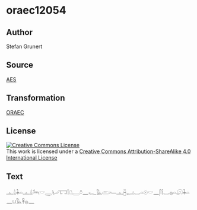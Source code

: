 # oraec12054

## Author

Stefan Grunert

## Source

[AES](https://github.com/simondschweitzer/aes)

## Transformation

[ORAEC](https://oraec.github.io/)

## License

<a rel="license" href="http://creativecommons.org/licenses/by-sa/4.0/"><img alt="Creative Commons License" style="border-width:0" src="https://i.creativecommons.org/l/by-sa/4.0/88x31.png" /></a><br />This work is licensed under a <a rel="license" href="http://creativecommons.org/licenses/by-sa/4.0/">Creative Commons Attribution-ShareAlike 4.0 International License</a>

## Text

𓊵𓏙𓇓𓏏𓊵𓏙𓃢𓎟𓇾𓂦𓉐𓌉𓇤𓈀𓏊𓈖𓆑𓅓𓂧𓄑𓊵𓐢𓂝𓂋𓏏𓇳𓎟𓈖𓋴𓌉𓂋𓐍𓏏𓋨𓇓𓏏𓈖𓂓𓅓𓋹𓐍𓈖<br>
